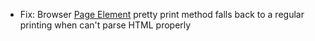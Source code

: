 * Fix: Browser [Page Element](browser/page-element-and-value) pretty print method falls back to a regular printing when can't parse HTML properly
